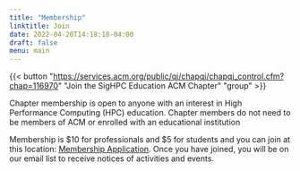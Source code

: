 ```yaml
---
title: "Membership"
linktitle: Join
date: 2022-04-20T14:18:18-04:00
draft: false
menu: main
---
```


{{< button "https://services.acm.org/public/qj/chapqj/chapqj_control.cfm?chap=116970" "Join the SigHPC Education ACM Chapter" "group" >}}

Chapter membership is open to anyone with an interest in High Performance Computing (HPC) education.
Chapter members do not need to be members of ACM or enrolled with an educational institution

Membership is $10 for professionals and $5 for students and you can join at this location: [Membership Application](https://services.acm.org/public/qj/chapqj/chapqj_control.cfm?chap=116970).
Once you have joined, you will be on our email list to receive notices of activities and events.
